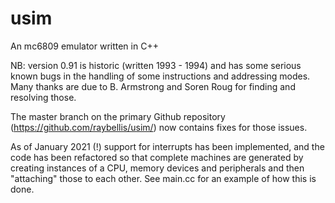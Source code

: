 # usim

An mc6809 emulator written in C++

NB: version 0.91 is historic (written 1993 - 1994) and has some serious
known bugs in the handling of some instructions and addressing modes.
Many thanks are due to B. Armstrong and Soren Roug for finding and
resolving those.

The master branch on the primary Github repository
(https://github.com/raybellis/usim/) now contains fixes for those
issues. 

As of January 2021 (!) support for interrupts has been implemented, and
the code has been refactored so that complete machines are generated
by creating instances of a CPU, memory devices and peripherals and then
"attaching" those to each other.   See main.cc for an example of how
this is done.
